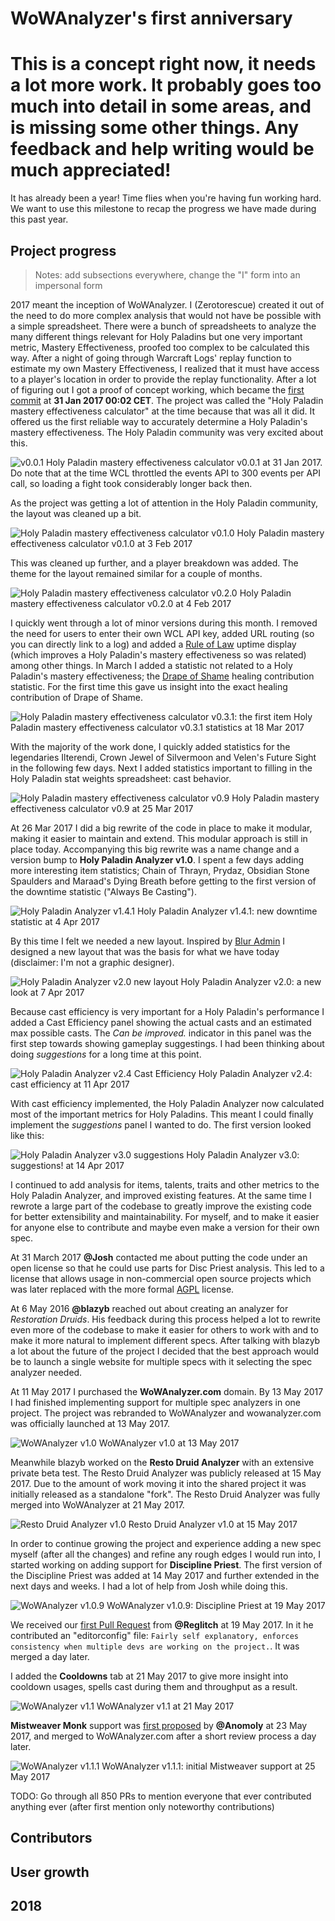 # WoWAnalyzer's first anniversary

# This is a concept right now, it needs a lot more work. It probably goes too much into detail in some areas, and is missing some other things. Any feedback and help writing would be much appreciated!

It has already been a year! Time flies when you're having fun working hard. We want to use this milestone to recap the progress we have made during this past year.

## Project progress

> Notes: add subsections everywhere, change the "I" form into an impersonal form

2017 meant the inception of WoWAnalyzer. I (Zerotorescue) created it out of the need to do more complex analysis that would not have be possible with a simple spreadsheet. There were a bunch of spreadsheets to analyze the many different things relevant for Holy Paladins but one very important metric, Mastery Effectiveness, proofed too complex to be calculated this way. After a night of going through Warcraft Logs' replay function to estimate my own Mastery Effectiveness, I realized that it must have access to a player's location in order to provide the replay functionality. After a lot of figuring out I got a proof of concept working, which became the [first commit](https://github.com/WoWAnalyzer/WoWAnalyzer/commit/bd7971995fe16d14aec7286765c13c2984c44d76) at **31 Jan 2017 00:02 CET**. The project was called the "Holy Paladin mastery effectiveness calculator" at the time because that was all it did. It offered us the first reliable way to accurately determine a Holy Paladin's mastery effectiveness. The Holy Paladin community was very excited about this.

![v0.0.1](./v0.0.1.gif)
Holy Paladin mastery effectiveness calculator v0.0.1 at 31 Jan 2017. Do note that at the time WCL throttled the events API to 300 events per API call, so loading a fight took considerably longer back then.

As the project was getting a lot of attention in the Holy Paladin community, the layout was cleaned up a bit.

![Holy Paladin mastery effectiveness calculator v0.1.0](./v0.1.0.gif)
Holy Paladin mastery effectiveness calculator v0.1.0 at 3 Feb 2017

This was cleaned up further, and a player breakdown was added. The theme for the layout remained similar for a couple of months.

![Holy Paladin mastery effectiveness calculator v0.2.0](./v0.2.0.gif)
Holy Paladin mastery effectiveness calculator v0.2.0 at 4 Feb 2017

I quickly went through a lot of minor versions during this month. I removed the need for users to enter their own WCL API key, added URL routing (so you can directly link to a log) and added a [Rule of Law](http://www.wowhead.com/spell=214202/rule-of-law) uptime display (which improves a Holy Paladin's mastery effectiveness so was related) among other things. In March I added a statistic not related to a Holy Paladin's mastery effectiveness; the [Drape of Shame](http://www.wowhead.com/item=142170/drape-of-shame) healing contribution statistic. For the first time this gave us insight into the exact healing contribution of Drape of Shame.

![Holy Paladin mastery effectiveness calculator v0.3.1: the first item](./v0.3.1-small.png)
Holy Paladin mastery effectiveness calculator v0.3.1 statistics at 18 Mar 2017

With the majority of the work done, I quickly added statistics for the legendaries Ilterendi, Crown Jewel of Silvermoon and Velen's Future Sight in the following few days. Next I added statistics important to filling in the Holy Paladin stat weights spreadsheet: cast behavior.

![Holy Paladin mastery effectiveness calculator v0.9](./v0.9.png)
Holy Paladin mastery effectiveness calculator v0.9 at 25 Mar 2017

At 26 Mar 2017 I did a big rewrite of the code in place to make it modular, making it easier to maintain and extend. This modular approach is still in place today. Accompanying this big rewrite was a name change and a version bump to **Holy Paladin Analyzer v1.0**. I spent a few days adding more interesting item statistics; Chain of Thrayn, Prydaz, Obsidian Stone Spaulders and Maraad's Dying Breath before getting to the first version of the downtime statistic ("Always Be Casting").

![Holy Paladin Analyzer v1.4.1](./v1.4.1-small.png)
Holy Paladin Analyzer v1.4.1: new downtime statistic at 4 Apr 2017

By this time I felt we needed a new layout. Inspired by [Blur Admin](http://akveo.com/blur-admin/#/dashboard) I designed a new layout that was the basis for what we have today (disclaimer: I'm not a graphic designer).

![Holy Paladin Analyzer v2.0 new layout](./HolyPaladinAnalyzer-2.0.gif)
Holy Paladin Analyzer v2.0: a new look at 7 Apr 2017

Because cast efficiency is very important for a Holy Paladin's performance I added a Cast Efficiency panel showing the actual casts and an estimated max possible casts. The *Can be improved.* indicator in this panel was the first step towards showing gameplay suggestings. I had been thinking about doing *suggestions* for a long time at this point.

![Holy Paladin Analyzer v2.4 Cast Efficiency](./HolyPaladinAnalyzer-2.4.png)
Holy Paladin Analyzer v2.4: cast efficiency at 11 Apr 2017

With cast efficiency implemented, the Holy Paladin Analyzer now calculated most of the important metrics for Holy Paladins. This meant I could finally implement the *suggestions* panel I wanted to do. The first version looked like this:

![Holy Paladin Analyzer v3.0 suggestions](./HolyPaladinAnalyzer-3.0-suggestions.png)
Holy Paladin Analyzer v3.0: suggestions! at 14 Apr 2017

I continued to add analysis for items, talents, traits and other metrics to the Holy Paladin Analyzer, and improved existing features. At the same time I rewrote a large part of the codebase to greatly improve the existing code for better extensibility and maintainability. For myself, and to make it easier for anyone else to contribute and maybe even make a version for their own spec.

At 31 March 2017 **@Josh** contacted me about putting the code under an open license so that he could use parts for Disc Priest analysis. This led to a license that allows usage in non-commercial open source projects which was later replaced with the more formal [AGPL](https://github.com/WoWAnalyzer/WoWAnalyzer/blob/master/LICENSE) license.

At 6 May 2016 **@blazyb** reached out about creating an analyzer for *Restoration Druids*. His feedback during this process helped a lot to rewrite even more of the codebase to make it easier for others to work with and to make it more natural to implement different specs. After talking with blazyb a lot about the future of the project I decided that the best approach would be to launch a single website for multiple specs with it selecting the spec analyzer needed.

At 11 May 2017 I purchased the **WoWAnalyzer.com** domain. By 13 May 2017 I had finished implementing support for multiple spec analyzers in one project. The project was rebranded to WoWAnalyzer and wowanalyzer.com was officially launched at 13 May 2017.

![WoWAnalyzer v1.0](./WoWAnalyzer-v1.0.gif)
WoWAnalyzer v1.0 at 13 May 2017

Meanwhile blazyb worked on the **Resto Druid Analyzer** with an extensive private beta test. The Resto Druid Analyzer was publicly released at 15 May 2017. Due to the amount of work moving it into the shared project it was initially released as a standalone "fork". The Resto Druid Analyzer was fully merged into WoWAnalyzer at 21 May 2017.

![Resto Druid Analyzer v1.0](./resto-druid-analyzer-1.0.png)
Resto Druid Analyzer v1.0 at 15 May 2017

In order to continue growing the project and experience adding a new spec myself (after all the changes) and refine any rough edges I would run into, I started working on adding support for **Discipline Priest**. The first version of the Discipline Priest was added at 14 May 2017 and further extended in the next days and weeks. I had a lot of help from Josh while doing this.

![WoWAnalyzer v1.0.9](./WoWAnalyzer-v1.0.9.gif)
WoWAnalyzer v1.0.9: Discipline Priest at 19 May 2017

We received our [first Pull Request](https://github.com/WoWAnalyzer/WoWAnalyzer/pull/22) from **@Reglitch** at 19 May 2017. In it he contributed an "editorconfig" file: `Fairly self explanatory, enforces consistency when multiple devs are working on the project.`. It was merged a day later.

I added the **Cooldowns** tab at 21 May 2017 to give more insight into cooldown usages, spells cast during them and throughput as a result.

![WoWAnalyzer v1.1](./WoWAnalyzer-v1.1.png)
WoWAnalyzer v1.1 at 21 May 2017

**Mistweaver Monk** support was [first proposed](https://github.com/WoWAnalyzer/WoWAnalyzer/pull/33) by **@Anomoly** at 23 May 2017, and merged to WoWAnalyzer.com after a short review process a day later.

![WoWAnalyzer v1.1.1](./WoWAnalyzer-v1.1.1.gif)
WoWAnalyzer v1.1.1: initial Mistweaver support at 25 May 2017

TODO: Go through all 850 PRs to mention everyone that ever contributed anything ever (after first mention only noteworthy contributions)



## Contributors

## User growth

## 2018

